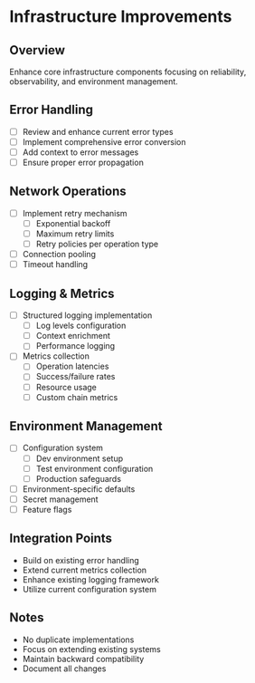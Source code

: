 # Infrastructure Improvements

## Overview
Enhance core infrastructure components focusing on reliability, observability, and environment management.

## Error Handling
- [ ] Review and enhance current error types
- [ ] Implement comprehensive error conversion
- [ ] Add context to error messages
- [ ] Ensure proper error propagation

## Network Operations
- [ ] Implement retry mechanism
  - [ ] Exponential backoff
  - [ ] Maximum retry limits
  - [ ] Retry policies per operation type
- [ ] Connection pooling
- [ ] Timeout handling

## Logging & Metrics
- [ ] Structured logging implementation
  - [ ] Log levels configuration
  - [ ] Context enrichment
  - [ ] Performance logging
- [ ] Metrics collection
  - [ ] Operation latencies
  - [ ] Success/failure rates
  - [ ] Resource usage
  - [ ] Custom chain metrics

## Environment Management
- [ ] Configuration system
  - [ ] Dev environment setup
  - [ ] Test environment configuration
  - [ ] Production safeguards
- [ ] Environment-specific defaults
- [ ] Secret management
- [ ] Feature flags

## Integration Points
- Build on existing error handling
- Extend current metrics collection
- Enhance existing logging framework
- Utilize current configuration system

## Notes
- No duplicate implementations
- Focus on extending existing systems
- Maintain backward compatibility
- Document all changes 